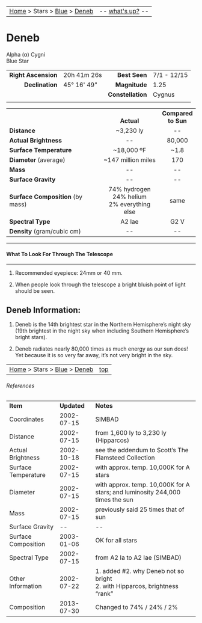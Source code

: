 <script>
	var objectName ="Deneb"
	var objectDesc ="Alpha Cygni</br>Blue Star"
	var objectImage=""
</script>

|    |    |
|:---|---:|
|[Home](/notes/#object-notes) > Stars > [Blue](../!blue-stars) > [Deneb](#deneb)|  -- <a href="" onclick="window.open('/img/whats-up.html?name='+objectName+'&desc='+objectDesc+'&image='+objectImage, 'Whats-Up', 'fullscreen=1,toolbar=0,location=0,menubar=0,scrollbars=0,status=0,titlebar=0'); return false;">what's up?</a> -- |

# Deneb
Alpha (α) Cygni<br/>
Blue Star

|   |   |   |   |
|--:|:--|--:|:--|
|**Right Ascension**|20h 41m 26s|**Best Seen**|7/1 - 12/15|
|**Declination**|45&deg; 16' 49"|**Magnitude**|1.25|
|   |   |**Constellation**|Cygnus|
|   |   |   |   |


|   |   |   |
|---|:---:|:---:|
|   | <br/>**Actual**| **Compared<br/>to Sun** |
|**Distance** | ~3,230 ly | -- |
|**Actual Brightness**	 | --	 | 80,000 |
|**Surface Temperature** | ~18,000 ºF | ~1.8 |
|**Diameter** (average)  | ~147 million miles | 170 |
|**Mass**	             | -- | -- |
|**Surface Gravity**	 | -- | -- |
|**Surface Composition** (by mass) |74% hydrogen<br/>24% helium<br/>2% everything else| same |
|**Spectral Type**       | A2 lae | G2 V | 
|**Density** (gram/cubic cm) | -- | -- | 

---
#### What To Look For Through The Telescope
---	

1.	Recommended eyepiece: 24mm or 40 mm.

1.	When people look through the telescope a bright bluish point of light should be seen.

## Deneb Information:

1.	Deneb is the 14th brightest star in the Northern Hemisphere’s night sky (19th brightest in the night sky when including Southern Hemisphere’s bright stars).

1.	Deneb radiates nearly 80,000 times as much energy as our sun does!<br/>Yet because it is so very far away, it’s not very bright in the sky.
 

|    |    |
|:---|---:|
|[Home](/notes/#object-notes) > Stars > [Blue](../!blue-stars) > [Deneb](#deneb)| [top](#deneb) |

###### References

|   |   |   |
|---|---|---|
|**Item**|**Updated**|**Notes**| 
|Coordinates|2002-07-15|SIMBAD|
|Distance|2002-07-15|from 1,600 ly  to  3,230 ly   (Hipparcos)|
|Actual Brightness|2002-10-18|see the addendum to Scott’s The Flamsteed Collection|
|Surface Temperature|2002-07-15|with approx. temp. 10,000K for A stars|
|Diameter|2002-07-15|with approx. temp. 10,000K for A stars; and luminosity 244,000 times the sun|
|Mass|2002-07-15|previously said 25 times that of sun|
|Surface Gravity| -- | -- |
|Surface Composition|2003-01-06|OK for all stars|
|Spectral Type|2002-07-15|from A2 Ia  to  A2 Iae   (SIMBAD)|
|Other Information|2002-07-22|1.  added #2. why Deneb not so bright<br/>2.  with Hipparcos, brightness “rank”|
|Composition|2013-07-30|Changed to 74% / 24% / 2%|
